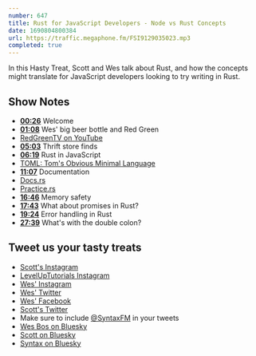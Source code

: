 ```yaml
---
number: 647
title: Rust for JavaScript Developers - Node vs Rust Concepts
date: 1690804800384
url: https://traffic.megaphone.fm/FSI9129035023.mp3
completed: true
---
```


In this Hasty Treat, Scott and Wes talk about Rust, and how the concepts might translate for JavaScript developers looking to try writing in Rust.

## Show Notes

* **[00:26](#t=00:26)** Welcome
* **[01:08](#t=01:08)** Wes' big beer bottle and Red Green
* [RedGreenTV on YouTube](https://www.youtube.com/@RedGreenTV)
* **[05:03](#t=05:03)** Thrift store finds
* **[06:19](#t=06:19)** Rust in JavaScript
* [TOML: Tom's Obvious Minimal Language](https://toml.io/en/)
* **[11:07](#t=11:07)** Documentation
* [Docs.rs](https://docs.rs/)
* [Practice.rs](https://practice.rs/comments-docs.html)
* **[16:46](#t=16:46)** Memory safety
* **[17:43](#t=17:43)** What about promises in Rust?
* **[19:24](#t=19:24)** Error handling in Rust
* **[27:39](#t=27:39)** What's with the double colon?

## Tweet us your tasty treats

* [Scott's Instagram](https://www.instagram.com/stolinski/)
* [LevelUpTutorials Instagram](https://www.instagram.com/LevelUpTutorials/)
* [Wes' Instagram](https://www.instagram.com/wesbos/)
* [Wes' Twitter](https://twitter.com/wesbos)
* [Wes' Facebook](https://www.facebook.com/wesbos.developer)
* [Scott's Twitter](https://twitter.com/stolinski)
* Make sure to include [@SyntaxFM](https://twitter.com/SyntaxFM) in your tweets
* [Wes Bos on Bluesky](https://bsky.app/profile/wesbos.com)
* [Scott on Bluesky](https://bsky.app/profile/tolin.ski)
* [Syntax on Bluesky](https://bsky.app/profile/syntax.fm)
